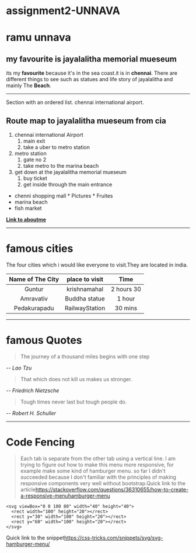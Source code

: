 # assignment2-UNNAVA
# ramu unnava
## my favourite is jayalalitha memorial mueseum
its my **favourite** because it's in the sea coast.it is in **chennai**. There are different things to see such as statues and life story of jayalalitha and mainly The **Beach**.
***
Section with an ordered list.
chennai international airport. 
## Route map to jayalalitha mueseum from cia
1. chennai international Airport
      1. main exit
      2. take a uber to metro station
2. metro station
      1. gate no 2
      2. take metro to the marina beach
3. get down at the jayalalitha memorial mueseum
      1. buy ticket
      2. get inside through the main entrance
* chenni shopping mall
      * Pictures
      * Fruites
* marina beach
* fish market

**[Link to aboutme](AboutMe.md)**

***
# famous cities

The four cities which i would like everyone to visit.They are located in india.

| Name of The City | place to visit | Time|
|:--------------:  | :-------------:|:---:|
| Guntur           | krishnamahal   |2 hours 30|
| Amravativ        | Buddha statue  |1 hour|
| Pedakurapadu     | RailwayStation |30 mins|


***
# famous Quotes

>The journey of a thousand miles begins with one step

-- <cite>*Lao Tzu*</cite>

>That which does not kill us makes us stronger.

-- <cite>*Friedrich Nietzsche*</cite>

>Tough times never last but tough people do.

-- <cite>*Robert H. Schuller*</cite>

***
# Code Fencing

>Each tab is separate from the other tab using a vertical line. I am trying to figure out how to make this menu more responsive, for example make some kind of hamburger menu. so far I didn't succeeded because I don't familiar with the principles of making responsive components very well without bootstrap.Quick link to the article<https://stackoverflow.com/questions/36310655/how-to-create-a-responsive-menuhamburger-menu>

```
<svg viewBox="0 0 100 80" width="40" height="40">
  <rect width="100" height="20"></rect>
  <rect y="30" width="100" height="20"></rect>
  <rect y="60" width="100" height="20"></rect>
</svg>
```


Quick link to the snippet<https://css-tricks.com/snippets/svg/svg-hamburger-menu/>